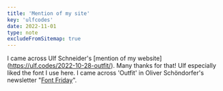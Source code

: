 ```yaml
---
title: 'Mention of my site'
key: 'ulfcodes'
date: 2022-11-01
type: note
excludeFromSitemap: true
---
```


I came across Ulf Schneider's [mention of my website] (https://ulf.codes/2022-10-28-outfit/). Many thanks for that! Ulf especially liked the font I use here. I came across 'Outfit' in Oliver Schöndorfer's newsletter "[Font Friday](https://pimpmytype.com/category/fontfriday/)".

